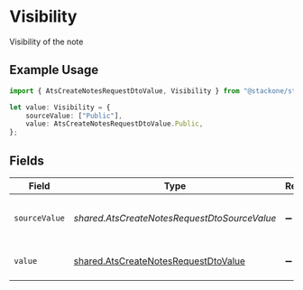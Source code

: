 # Visibility

Visibility of the note

## Example Usage

```typescript
import { AtsCreateNotesRequestDtoValue, Visibility } from "@stackone/stackone-client-ts/sdk/models/shared";

let value: Visibility = {
    sourceValue: ["Public"],
    value: AtsCreateNotesRequestDtoValue.Public,
};
```

## Fields

| Field                                                                                               | Type                                                                                                | Required                                                                                            | Description                                                                                         | Example                                                                                             |
| --------------------------------------------------------------------------------------------------- | --------------------------------------------------------------------------------------------------- | --------------------------------------------------------------------------------------------------- | --------------------------------------------------------------------------------------------------- | --------------------------------------------------------------------------------------------------- |
| `sourceValue`                                                                                       | *shared.AtsCreateNotesRequestDtoSourceValue*                                                        | :heavy_minus_sign:                                                                                  | The source value of the notes visibility.                                                           | Public                                                                                              |
| `value`                                                                                             | [shared.AtsCreateNotesRequestDtoValue](../../../sdk/models/shared/atscreatenotesrequestdtovalue.md) | :heavy_minus_sign:                                                                                  | The visibility of the notes.                                                                        | public                                                                                              |